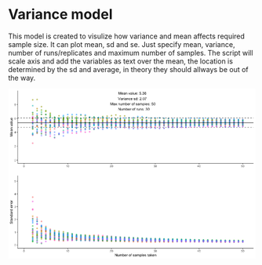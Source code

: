 # Variance model

This model is created to visulize how variance and mean affects required sample size. It can plot mean, sd and se. Just specify mean, variance, number of runs/replicates and maximum number of samples. The script will scale axis and add the variables as text over the mean, the location is determined by the sd and average, in theory they should allways be out of the way. 


![tex for the figure](example_figure.png?raw=true "Figure 1")